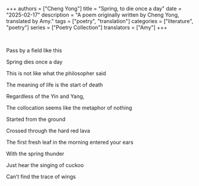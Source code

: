 +++
authors = ["Cheng Yong"]
title = "Spring, to die once a day"
date = "2025-02-17"
description = "A poem originally written by Cheng Yong, translated by Amy."
tags = ["poetry", "translation"]
categories = ["literature", "poetry"]
series = ["Poetry Collection"]
translators = ["Amy"]
+++


&#8201;

Pass by a field like this

Spring dies once a day

This is not like what the philosopher said

The meaning of life is the start of death

Regardless of the Yin and Yang, 

The collocation seems like the metaphor of nothing

Started from the ground

Crossed through the hard red lava

The first fresh leaf in the morning entered your ears

With the spring thunder

Just hear the singing of cuckoo

Can’t find the trace of wings


&#8201;


